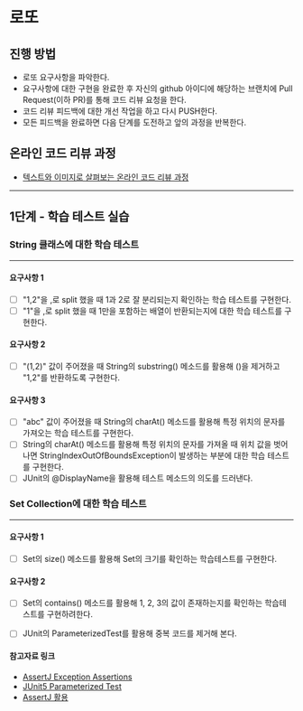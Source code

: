 # 로또
## 진행 방법
* 로또 요구사항을 파악한다.
* 요구사항에 대한 구현을 완료한 후 자신의 github 아이디에 해당하는 브랜치에 Pull Request(이하 PR)를 통해 코드 리뷰 요청을 한다.
* 코드 리뷰 피드백에 대한 개선 작업을 하고 다시 PUSH한다.
* 모든 피드백을 완료하면 다음 단계를 도전하고 앞의 과정을 반복한다.

## 온라인 코드 리뷰 과정
* [텍스트와 이미지로 살펴보는 온라인 코드 리뷰 과정](https://github.com/next-step/nextstep-docs/tree/master/codereview)



---

## 1단계 - 학습 테스트 실습

### String 클래스에 대한 학습 테스트

--- 
#### 요구사항 1
 - [ ]  "1,2"을 ,로 split 했을 때 1과 2로 잘 분리되는지 확인하는 학습 테스트를 구현한다.
 - [ ] "1"을 ,로 split 했을 때 1만을 포함하는 배열이 반환되는지에 대한 학습 테스트를 구현한다.
#### 요구사항 2
 - [ ] "(1,2)" 값이 주어졌을 때 String의 substring() 메소드를 활용해 ()을 제거하고 "1,2"를 반환하도록 구현한다.
#### 요구사항 3
 - [ ] "abc" 값이 주어졌을 때 String의 charAt() 메소드를 활용해 특정 위치의 문자를 가져오는 학습 테스트를 구현한다.
 - [ ] String의 charAt() 메소드를 활용해 특정 위치의 문자를 가져올 때 위치 값을 벗어나면 StringIndexOutOfBoundsException이 발생하는 부분에 대한 학습 테스트를 구현한다.
 - [ ] JUnit의 @DisplayName을 활용해 테스트 메소드의 의도를 드러낸다.

### Set Collection에 대한 학습 테스트

--- 
#### 요구사항 1
 - [ ] Set의 size() 메소드를 활용해 Set의 크기를 확인하는 학습테스트를 구현한다.
#### 요구사항 2
 - [ ] Set의 contains() 메소드를 활용해 1, 2, 3의 값이 존재하는지를 확인하는 학습테스트를 구현하려한다.
 - [ ] JUnit의 ParameterizedTest를 활용해 중복 코드를 제거해 본다.


#### 참고자료 링크
- [AssertJ Exception Assertions](https://joel-costigliola.github.io/assertj/assertj-core-features-highlight.html#exception-assertion)
- [JUnit5 Parameterized Test](https://www.baeldung.com/parameterized-tests-junit-5)
- [AssertJ 활용](https://www.baeldung.com/introduction-to-assertj)